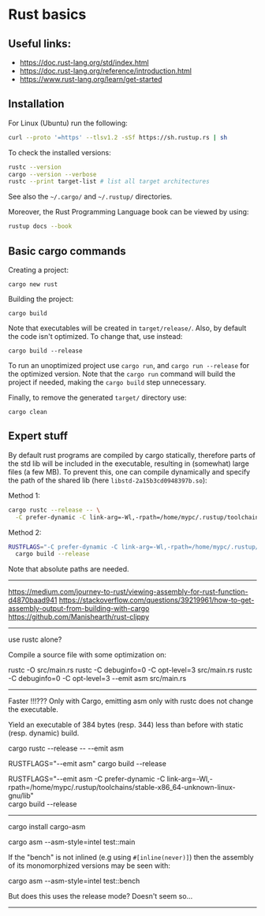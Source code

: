 # Rust basics


## Useful links:

- https://doc.rust-lang.org/std/index.html
- https://doc.rust-lang.org/reference/introduction.html
- https://www.rust-lang.org/learn/get-started


## Installation

For Linux (Ubuntu) run the following:

```sh
curl --proto '=https' --tlsv1.2 -sSf https://sh.rustup.rs | sh
```

To check the installed versions:

```sh
rustc --version
cargo --version --verbose
rustc --print target-list # list all target architectures
```

See also the ``` ~/.cargo/ ``` and ``` ~/.rustup/ ``` directories.

Moreover, the Rust Programming Language book can be viewed by using:

```sh
rustup docs --book
```


## Basic cargo commands

Creating a project:

``` cargo new rust ```

Building the project:

``` cargo build ```

Note that executables will be created in ``` target/release/ ```. Also, by default the code isn't optimized. To change that, use instead:

``` cargo build --release ```

To run an unoptimized project use ``` cargo run ```, and ``` cargo run --release ``` for the optimized version.
Note that the ``` cargo run ``` command will build the project if needed, making the ``` cargo build ``` step unnecessary.

Finally, to remove the generated ``` target/ ``` directory use:

``` cargo clean ```


## Expert stuff

By default rust programs are compiled by cargo statically, therefore parts of the std lib will be included in the executable, resulting in (somewhat) large files (a few MB). To prevent this, one can compile dynamically and specify the path of the shared lib (here ``` libstd-2a15b3cd0948397b.so ```):

Method 1:

```sh
cargo rustc --release -- \
  -C prefer-dynamic -C link-arg=-Wl,-rpath=/home/mypc/.rustup/toolchains/stable-x86_64-unknown-linux-gnu/lib
```

Method 2:

```sh
RUSTFLAGS="-C prefer-dynamic -C link-arg=-Wl,-rpath=/home/mypc/.rustup/toolchains/stable-x86_64-unknown-linux-gnu/lib" \
  cargo build --release
```

Note that absolute paths are needed.




-----------

https://medium.com/journey-to-rust/viewing-assembly-for-rust-function-d4870baad941
https://stackoverflow.com/questions/39219961/how-to-get-assembly-output-from-building-with-cargo
https://github.com/Manishearth/rust-clippy

-----------

use rustc alone?

Compile a source file with some optimization on:



rustc -O src/main.rs
rustc -C debuginfo=0 -C opt-level=3 src/main.rs
rustc -C debuginfo=0 -C opt-level=3 --emit asm src/main.rs

-----------

Faster !!!??? Only with Cargo, emitting asm only with rustc does not change the executable.

Yield an executable of 384 bytes (resp. 344) less than before with static (resp. dynamic) build.

cargo rustc --release -- --emit asm

RUSTFLAGS="--emit asm" cargo build --release

RUSTFLAGS="--emit asm -C prefer-dynamic -C link-arg=-Wl,-rpath=/home/mypc/.rustup/toolchains/stable-x86_64-unknown-linux-gnu/lib" \
  cargo build --release

-----------

cargo install cargo-asm

cargo asm --asm-style=intel test::main

If the "bench" is not inlined (e.g using ``` #[inline(never)] ```) then the assembly of its monomorphized versions may be seen with:

cargo asm --asm-style=intel test::bench

But does this uses the release mode? Doesn't seem so...

-----------
